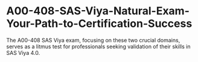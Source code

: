 # A00-408-SAS-Viya-Natural-Exam-Your-Path-to-Certification-Success
The A00-408 SAS Viya exam, focusing on these two crucial domains, serves as a litmus test for professionals seeking validation of their skills in SAS Viya 4.0. 
